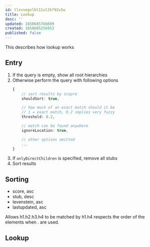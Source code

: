 ```yaml
---
id: tlxvvegvlbl11ul2kf92v5w
title: Lookup
desc: ''
updated: 1658685766609
created: 1658685256953
published: false
---
```


This describes how lookup works

## Entry
1. If the query is empty, show all root hierarchies
2. Otherwise perform the query with following options
    ```ts
    {
        // sort results by scopre
        shouldSort: true,

        // how much of an exact match should it be 
        // 1 = exact match, 0.2 implies very fuzzy
        threshold: 0.2,

        // match can be found anywhere
        ignoreLocation: true,

        // other options omitted
        ...
    }
    ```
1. If `onlyDirectChildren` is specified, remove all stubs
1. Sort results

## Sorting
- score, asc
- stub, desc
- levenstein, asc
- lastupdated, asc


Allows h1.h2.h3.h4 to be matched by h1.h4 respects the order of the elements when . are used.

## Lookup